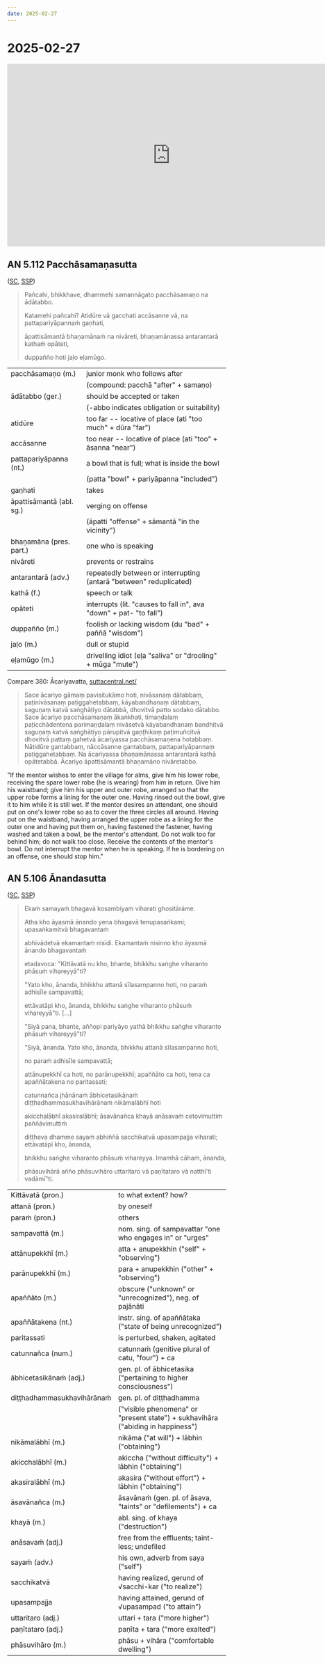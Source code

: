 ```yaml
---
date: 2025-02-27
---
```


<!-- more -->

<div class='declensions'></div>


# 2025-02-27

<iframe width="750" height="420" src="https://www.youtube.com/embed/5qL3eeQKEf4" title="AN 5.112 Pacchāsamaṇasutta (attendants), AN 5.106 Ānandasutta (living at ease)" frameborder="0" allow="accelerometer; autoplay; clipboard-write; encrypted-media; gyroscope; picture-in-picture; web-share" allowfullscreen></iframe>

## AN 5.112 Pacchāsamaṇasutta

([SC](https://suttacentral.net/an5.112/pli/ms), [SSP](http://localhost:4848/suttas/an5.112/pli/ms?window_type=Sutta+Study))

> Pañcahi, bhikkhave, dhammehi samannāgato pacchāsamaṇo na ādātabbo.
>
> Katamehi pañcahi? Atidūre vā gacchati accāsanne vā, na pattapariyāpannaṁ gaṇhati,
>
> āpattisāmantā bhaṇamānaṁ na nivāreti, bhaṇamānassa antarantarā kathaṁ opāteti,
>
> duppañño hoti jaḷo eḷamūgo.

|                          |                                                                    |
|--------------------------|--------------------------------------------------------------------|
| pacchāsamaṇo (m.)        | junior monk who follows after                                      |
|                          | (compound: pacchā "after" + samaṇo)                                |
| ādātabbo (ger.)          | should be accepted or taken                                        |
|                          | (-abbo indicates obligation or suitability)                        |
| atidūre                  | too far -- locative of place (ati "too much" + dūra "far")         |
| accāsanne                | too near -- locative of place (ati "too" + āsanna "near")          |
| pattapariyāpanna (nt.)   | a bowl that is full; what is inside the bowl                       |
|                          | (patta "bowl" + pariyāpanna "included")                            |
| gaṇhati                  | takes                                                              |
| āpattisāmantā (abl. sg.) | verging on offense                                                 |
|                          | (āpatti "offense" + sāmantā "in the vicinity")                     |
| bhaṇamāna (pres. part.)  | one who is speaking                                                |
| nivāreti                 | prevents or restrains                                              |
| antarantarā (adv.)       | repeatedly between or interrupting (antarā "between" reduplicated) |
| kathā (f.)               | speech or talk                                                     |
| opāteti                  | interrupts (lit. "causes to fall in", ava "down" + pat- "to fall") |
| duppañño (m.)            | foolish or lacking wisdom (du "bad" + paññā "wisdom")              |
| jaḷo (m.)                | dull or stupid                                                     |
| eḷamūgo (m.)             | drivelling idiot (eḷa "saliva" or "drooling" + mūga "mute")        |

Compare 380: Ācariyavatta, [suttacentral.net/](https://suttacentral.net/pli-tv-kd1/pli/ms?lang=en&layout=linebyline&reference=none&notes=asterisk&highlight=false&script=latin#25.9.1)

> Sace ācariyo gāmaṃ pavisitukāmo hoti, nivāsanaṃ dātabbaṃ, paṭinivāsanaṃ paṭiggahetabbaṃ, kāyabandhanaṃ dātabbaṃ, saguṇaṃ katvā saṅghāṭiyo dātabbā, dhovitvā patto sodako dātabbo. Sace ācariyo pacchāsamaṇaṃ ākaṅkhati, timaṇḍalaṃ paṭicchādentena parimaṇḍalaṃ nivāsetvā kāyabandhanaṃ bandhitvā saguṇaṃ katvā saṅghāṭiyo pārupitvā gaṇṭhikaṃ paṭimuñcitvā dhovitvā pattaṃ gahetvā ācariyassa pacchāsamaṇena hotabbaṃ. Nātidūre gantabbaṃ, nāccāsanne gantabbaṃ, pattapariyāpannaṃ paṭiggahetabbaṃ. Na ācariyassa bhaṇamānassa antarantarā kathā opātetabbā. Ācariyo āpattisāmantā bhaṇamāno nivāretabbo.

"If the mentor wishes to enter the village for alms, give him his lower robe, receiving the spare lower robe (he is wearing) from him in return. Give him his waistband; give him his upper and outer robe, arranged so that the upper robe forms a lining for the outer one. Having rinsed out the bowl, give it to him while it is still wet. If the mentor desires an attendant, one should put on one's lower robe so as to cover the three circles all around. Having put on the waistband, having arranged the upper robe as a lining for the outer one and having put them on, having fastened the fastener, having washed and taken a bowl, be the mentor's attendant. Do not walk too far behind him; do not walk too close. Receive the contents of the mentor's bowl. Do not interrupt the mentor when he is speaking. If he is bordering on an offense, one should stop him."

## AN 5.106 Ānandasutta

([SC](https://suttacentral.net/an5.106/pli/ms), [SSP](http://localhost:4848/suttas/an5.106/pli/ms?window_type=Sutta+Study))

> Ekaṁ samayaṁ bhagavā kosambiyaṁ viharati ghositārāme.
>
> Atha kho āyasmā ānando yena bhagavā tenupasaṅkami; upasaṅkamitvā bhagavantaṁ
>
> abhivādetvā ekamantaṁ nisīdi. Ekamantaṁ nisinno kho āyasmā ānando bhagavantaṁ
>
> etadavoca: "Kittāvatā nu kho, bhante, bhikkhu saṅghe viharanto phāsuṁ vihareyyā"ti?
>
> "Yato kho, ānanda, bhikkhu attanā sīlasampanno hoti, no paraṁ adhisīle sampavattā;
>
> ettāvatāpi kho, ānanda, bhikkhu saṅghe viharanto phāsuṁ vihareyyā"ti. \[...\]
>
> "Siyā pana, bhante, aññopi pariyāyo yathā bhikkhu saṅghe viharanto phāsuṁ vihareyyā"ti?
>
> "Siyā, ānanda. Yato kho, ānanda, bhikkhu attanā sīlasampanno hoti,
>
> no paraṁ adhisīle sampavattā;
>
> attānupekkhī ca hoti, no parānupekkhī; apaññāto ca hoti, tena ca apaññātakena no paritassati;
>
> catunnañca jhānānaṁ ābhicetasikānaṁ diṭṭhadhammasukhavihārānaṁ nikāmalābhī hoti
>
> akicchalābhī akasiralābhī; āsavānañca khayā anāsavaṁ cetovimuttiṁ paññāvimuttiṁ
>
> diṭṭheva dhamme sayaṁ abhiññā sacchikatvā upasampajja viharati; ettāvatāpi kho, ānanda,
>
> bhikkhu saṅghe viharanto phāsuṁ vihareyya. Imamhā cāhaṁ, ānanda,
>
> phāsuvihārā añño phāsuvihāro uttaritaro vā paṇītataro vā natthī'ti vadāmī"ti.

|                            |                                                                                 |
|----------------------------|---------------------------------------------------------------------------------|
| Kittāvatā (pron.)          | to what extent? how?                                                            |
| attanā (pron.)             | by oneself                                                                      |
| paraṁ (pron.)              | others                                                                          |
| sampavattā (m.)            | nom. sing. of sampavattar "one who engages in" or "urges"                       |
| attānupekkhī (m.)          | atta + anupekkhin ("self" + "observing")                                        |
| parānupekkhī (m.)          | para + anupekkhin ("other" + "observing")                                       |
| apaññāto (m.)              | obscure ("unknown" or "unrecognized"), neg. of pajānāti                         |
| apaññātakena (nt.)         | instr. sing. of apaññātaka ("state of being unrecognized")                      |
| paritassati                | is perturbed, shaken, agitated                                                  |
| catunnañca (num.)          | catunnaṁ (genitive plural of catu, "four") + ca                                 |
| ābhicetasikānaṁ (adj.)     | gen. pl. of ābhicetasika ("pertaining to higher consciousness")                 |
| diṭṭhadhammasukhavihārānaṁ | gen. pl. of diṭṭhadhamma                                                        |
|                            | ("visible phenomena" or "present state") + sukhavihāra ("abiding in happiness") |
| nikāmalābhī (m.)           | nikāma ("at will") + lābhin ("obtaining")                                       |
| akicchalābhī (m.)          | akiccha ("without difficulty") + lābhin ("obtaining")                           |
| akasiralābhī (m.)          | akasira ("without effort") + lābhin ("obtaining")                               |
| āsavānañca (m.)            | āsavānaṁ (gen. pl. of āsava, "taints" or "defilements") + ca                    |
| khayā (m.)                 | abl. sing. of khaya ("destruction")                                             |
| anāsavaṁ (adj.)            | free from the effluents; taint-less; undefiled                                  |
| sayaṁ (adv.)               | his own, adverb from saya ("self")                                              |
| sacchikatvā                | having realized, gerund of √sacchi-kar ("to realize")                           |
| upasampajja                | having attained, gerund of √upasampad ("to attain")                             |
| uttaritaro (adj.)          | uttari + tara ("more higher")                                                   |
| paṇītataro (adj.)          | paṇīta + tara ("more exalted")                                                  |
| phāsuvihāro (m.)           | phāsu + vihāra ("comfortable dwelling")                                         |
